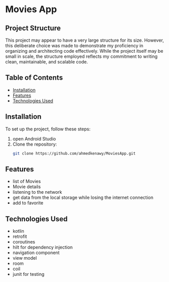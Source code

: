 # Movies App

## Project Structure

This project may appear to have a very large structure for its size. However, this deliberate choice was made to demonstrate my proficiency in organizing and architecting code effectively. While the project itself may be small in scale, the structure employed reflects my commitment to writing clean, maintainable, and scalable code.


## Table of Contents

- [Installation](#installation)
- [Features](#features)
- [Technologies Used](#technologies-used)


## Installation

To set up the project, follow these steps:

1. open Android Studio
2. Clone the repository:
   ```bash
   git clone https://github.com/ahmedkenawy/MoviesApp.git

## Features

- list of Movies
- Movie details
- listening to the network
- get data from the local storage while losing the internet connection
- add to favorite

## Technologies Used

- kotlin
- retrofit
- coroutines
- hilt for dependency injection
- navigation component
- view model
- room
- coil
- junit for testing

